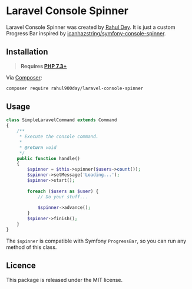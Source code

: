 # Laravel Console Spinner
Laravel Console Spinner was created by [Rahul Dey](https://github.com/RahulDey12). It is just a custom Progress Bar inspired by [icanhazstring/symfony-console-spinner](https://github.com/icanhazstring/symfony-console-spinner).

## Installation
> **Requires [PHP 7.3+](https://php.net/releases/)**

Via [Composer](https://getcomposer.org):

```bash
composer require rahul900day/laravel-console-spinner
```

## Usage
```php
class SimpleLaravelCommand extends Command
{
    /**
     * Execute the console command.
     *
     * @return void
     */
    public function handle()
    {
        $spinner = $this->spinner($users->count());
        $spinner->setMessage('Loading...');
        $spinner->start();
        
        foreach ($users as $user) {
            // Do your stuff...
            
            $spinner->advance();
        }
        $spinner->finish();
    }
}
```
The `$spinner` is compatible with Symfony `ProgressBar`, so you can run any method of this class.

## Licence
This package is released under the MIT license.